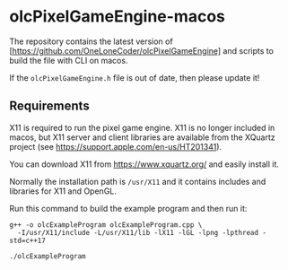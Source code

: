 # olcPixelGameEngine-macos

The repository contains the latest version of [https://github.com/OneLoneCoder/olcPixelGameEngine]
and scripts to build the file with CLI on macos.

If the `olcPixelGameEngine.h` file is out of date, then please update it!

## Requirements

X11 is required to run the pixel game engine. X11 is no longer included in macos, but X11 server and
client libraries are available from the XQuartz project (see https://support.apple.com/en-us/HT201341).

You can download X11 from https://www.xquartz.org/ and easily install it.

Normally the installation path is `/usr/X11` and it contains includes and libraries for X11 and OpenGL.

Run this command to build the example program and then run it:

```shell
g++ -o olcExampleProgram olcExampleProgram.cpp \
  -I/usr/X11/include -L/usr/X11/lib -lX11 -lGL -lpng -lpthread -std=c++17
```

```shell
./olcExampleProgram
```
